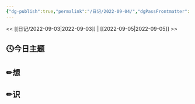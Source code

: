 ```yaml
---
{"dg-publish":true,"permalink":"/日记/2022-09-04/","dgPassFrontmatter":true}
---
```


<< [[日记/2022-09-03\|2022-09-03]] | [[2022-09-05\|2022-09-05]] >>
## 🕓今日主题


## ✏想

## ✏识